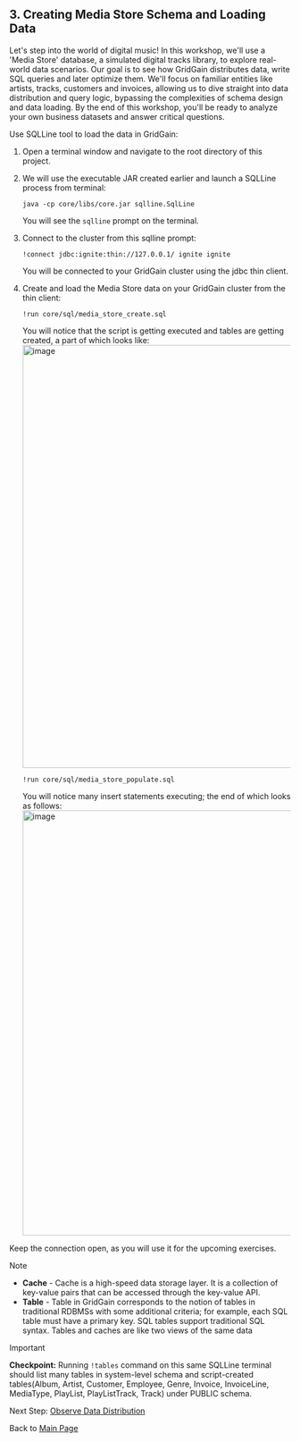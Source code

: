 ## 3. Creating Media Store Schema and Loading Data

Let's step into the world of digital music! In this workshop, we'll use a 'Media Store' database, a simulated digital tracks library, to explore real-world data scenarios. Our goal is to see how GridGain distributes data, write SQL queries and later optimize them. We'll focus on familiar entities like artists, tracks, customers and invoices, allowing us to dive straight into data distribution and query logic, bypassing the complexities of schema design and data loading. By the end of this workshop, you'll be ready to analyze your own business datasets and answer critical questions.

Use SQLLine tool to load the data in GridGain:

1. Open a terminal window and navigate to the root directory of this project.
   
2. We will use the executable JAR created earlier and launch a SQLLine process from terminal:
 
    <pre><code>java -cp core/libs/core.jar sqlline.SqlLine</code></pre>
    You will see the `sqlline` prompt on the terminal.
   
3. Connect to the cluster from this sqlline prompt:
   <pre><code>!connect jdbc:ignite:thin://127.0.0.1/ ignite ignite</code></pre>
   You will be connected to your GridGain cluster using the jdbc thin client.

4. Create and load the Media Store data on your GridGain cluster from the thin client:
    <pre><code>!run core/sql/media_store_create.sql</code></pre>

   You will notice that the script is getting executed and tables are getting created, a part of which looks like:
   <img width="757" alt="image" src="https://github.com/user-attachments/assets/49641f13-d126-4443-99bd-2047ae2eaf8f" />

    <pre><code>!run core/sql/media_store_populate.sql</code></pre>
   
   You will notice many insert statements executing; the end of which looks as follows:
   <img width="761" alt="image" src="https://github.com/user-attachments/assets/063b9413-4a5d-43c7-9796-dfb684574876" />

Keep the connection open, as you will use it for the upcoming exercises.
> [!note]
> - __Cache__ - Cache is a high-speed data storage layer. It is a collection of key-value pairs that can be accessed through the key-value API.
> - __Table__ - Table in GridGain corresponds to the notion of tables in traditional RDBMSs with some additional criteria; for example, each SQL table must have a primary key. SQL tables support traditional SQL syntax. Tables and caches are like two views of the same data

> [!important]
> **Checkpoint:** Running `!tables` command on this same SQLLine terminal should list many tables in system-level schema and script-created tables(Album, Artist, Customer, Employee, Genre, Invoice, InvoiceLine, MediaType, PlayList, PlayListTrack, Track) under PUBLIC schema.

Next Step: [Observe Data Distribution](PartitionedData.md)

Back to [Main Page](../README.md/#step-by-step-guide)
